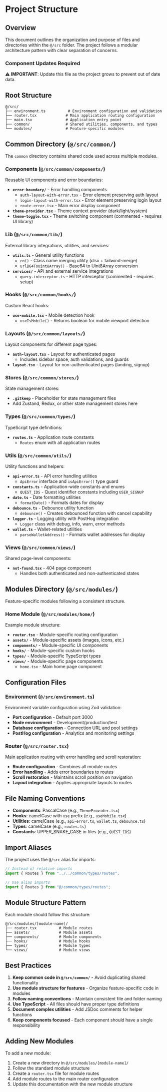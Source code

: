 # Project Structure

## Overview

This document outlines the organization and purpose of files and directories within the `@/src` folder. The project follows a modular architecture pattern with clear separation of concerns.

### Component Updates Required

⚠️ **IMPORTANT**: Update this file as the project grows to prevent out of date data.

## Root Structure

```
@/src/
├── environment.ts          # Environment configuration and validation
├── router.tsx             # Main application routing configuration
├── main.tsx               # Application entry point
├── common/                # Shared utilities, components, and types
└── modules/               # Feature-specific modules
```

## Common Directory (`@/src/common/`)

The `common` directory contains shared code used across multiple modules.

### Components (`@/src/common/components/`)

Reusable UI components and error boundaries:

- **`error-boundary/`** - Error handling components
  - `auth-layout-with-error.tsx` - Error element preserving auth layout
  - `login-layout-with-error.tsx` - Error element preserving login layout
  - `route-error.tsx` - Main error display component
- **`theme-provider.tsx`** - Theme context provider (dark/light/system)
- **`theme-toggle.tsx`** - Theme switching component (commented - requires UI library)

### Lib (`@/src/common/lib/`)

External library integrations, utilities, and services:

- **`utils.ts`** - General utility functions
  - `cn()` - Class name merging utility (clsx + tailwind-merge)
  - `urlB64ToUint8Array()` - Base64 to Uint8Array conversion
- **`services/`** - API and external service integrations
  - `query.interceptor.ts` - HTTP interceptor (commented - requires setup)

### Hooks (`@/src/common/hooks/`)

Custom React hooks:

- **`use-mobile.tsx`** - Mobile detection hook
  - `useIsMobile()` - Returns boolean for mobile viewport detection

### Layouts (`@/src/common/layouts/`)

Layout components for different page types:

- **`auth-layout.tsx`** - Layout for authenticated pages
  - Includes sidebar space, auth validations, and guards
- **`layout.tsx`** - Layout for non-authenticated pages (landing, signup)

### Stores (`@/src/common/stores/`)

State management stores:

- **`.gitkeep`** - Placeholder for state management files
- Add Zustand, Redux, or other state management stores here

### Types (`@/src/common/types/`)

TypeScript type definitions:

- **`routes.ts`** - Application route constants
  - `Routes` enum with all application routes

### Utils (`@/src/common/utils/`)

Utility functions and helpers:

- **`api-error.ts`** - API error handling utilities
  - `ApiError` interface and `isApiError()` type guard
- **`constants.ts`** - Application-wide constants and enums
  - `QUEST_IDS` - Quest identifier constants including `USER_SIGNUP`
- **`date.ts`** - Date formatting utilities
  - `formatDate()` - Formats dates for display
- **`debounce.ts`** - Debounce utility function
  - `debounce()` - Creates debounced function with cancel capability
- **`logger.ts`** - Logging utility with PostHog integration
  - `Logger` class with debug, info, warn, error methods
- **`wallet.ts`** - Wallet-related utilities
  - `parseWalletAddress()` - Formats wallet addresses for display

### Views (`@/src/common/views/`)

Shared page-level components:

- **`not-found.tsx`** - 404 page component
  - Handles both authenticated and non-authenticated states

## Modules Directory (`@/src/modules/`)

Feature-specific modules following a consistent structure.

### Home Module (`@/src/modules/home/`)

Example module structure:

- **`router.tsx`** - Module-specific routing configuration
- **`assets/`** - Module-specific assets (images, icons, etc.)
- **`components/`** - Module-specific UI components
- **`hooks/`** - Module-specific custom hooks
- **`types/`** - Module-specific TypeScript types
- **`views/`** - Module-specific page components
  - `home.tsx` - Main home page component

## Configuration Files

### Environment (`@/src/environment.ts`)

Environment variable configuration using Zod validation:

- **Port configuration** - Default port 3000
- **Node environment** - Development/production/test
- **Database configuration** - Connection URL and pool settings
- **PostHog configuration** - Analytics and monitoring settings

### Router (`@/src/router.tsx`)

Main application routing with error handling and scroll restoration:

- **Route configuration** - Combines all module routes
- **Error handling** - Adds error boundaries to routes
- **Scroll restoration** - Maintains scroll position on navigation
- **Layout integration** - Applies appropriate layouts to routes

## File Naming Conventions

- **Components**: PascalCase (e.g., `ThemeProvider.tsx`)
- **Hooks**: camelCase with `use` prefix (e.g., `useMobile.tsx`)
- **Utilities**: camelCase (e.g., `api-error.ts`, `wallet.ts`, `debounce.ts`)
- **Types**: camelCase (e.g., `routes.ts`)
- **Constants**: UPPER_SNAKE_CASE in files (e.g., `QUEST_IDS`)

## Import Aliases

The project uses the `@/src` alias for imports:

```typescript
// Instead of relative imports
import { Routes } from "../../common/types/routes";

// Use alias imports
import { Routes } from "@/common/types/routes";
```

## Module Structure Pattern

Each module should follow this structure:

```
@/src/modules/[module-name]/
├── router.tsx          # Module routes
├── assets/             # Module assets
├── components/         # Module components
├── hooks/              # Module hooks
├── types/              # Module types
└── views/              # Module views
```

## Best Practices

1. **Keep common code in `@/src/common/`** - Avoid duplicating shared functionality
2. **Use module structure for features** - Organize feature-specific code in modules
3. **Follow naming conventions** - Maintain consistent file and folder naming
4. **Use TypeScript** - All files should have proper type definitions
5. **Document complex utilities** - Add JSDoc comments for helper functions
6. **Keep components focused** - Each component should have a single responsibility

## Adding New Modules

To add a new module:

1. Create a new directory in `@/src/modules/[module-name]/`
2. Follow the standard module structure
3. Create a `router.tsx` file for module routes
4. Add module routes to the main router configuration
5. Update this documentation with the new module structure
